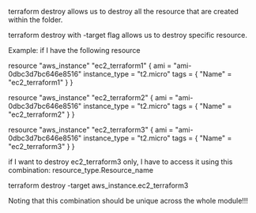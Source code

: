 terraform destroy allows us to destroy all the resource that are created within the folder.

terraform destroy with -target flag allows us to destroy specific resource.

Example: 
if I have the following resource 

resource "aws_instance" "ec2_terraform1" {
    ami = "ami-0dbc3d7bc646e8516"
    instance_type = "t2.micro"
    tags = {
      "Name" = "ec2_terraform1"
    }
}

resource "aws_instance" "ec2_terraform2" {
    ami = "ami-0dbc3d7bc646e8516"
    instance_type = "t2.micro"
    tags = {
      "Name" = "ec2_terraform2"
    }
}

resource "aws_instance" "ec2_terraform3" {
    ami = "ami-0dbc3d7bc646e8516"
    instance_type = "t2.micro"
    tags = {
      "Name" = "ec2_terraform3"
    }
}

if I want to destroy ec2_terraform3 only, I have to access it using this combination: resource_type.Resource_name

terraform destroy -target aws_instance.ec2_terraform3

Noting that this combination should be unique across the whole module!!!


